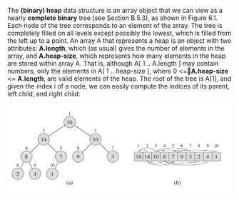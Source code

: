 The **(binary) heap** data structure is an array object that we can view as a nearly **complete binary** tree (see Section B.5.3), as shown in Figure 6.1. Each node of the tree corresponds to an element of the array. The tree is completely filled on all levels except possibly the lowest, which is filled from the left up to a point. An array A that represents a heap is an object with two attributes: **A.length**, which (as usual) gives the number of elements in the array, and **A.heap-size**, which represents how many elements in the heap are stored within array A. That is, although A[ 1 .. A.length ] may contain numbers, only the elements in A[ 1 .. heap-size ], where 0 <=􏰃**A.heap-size** <= **A.length**, are valid elements of the heap. The root of the tree is A[1], and given the index i of a node, we can easily compute the indices of its parent, left child, and right child:

![6.1](https://github.com/loverszhaokai/Introduction-to-Algorithms-Notes/blob/master/images/6.1.png)